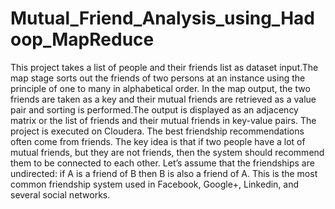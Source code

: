 # Mutual_Friend_Analysis_using_Hadoop_MapReduce
This project takes a list of people and their friends list as dataset input.The map stage sorts out the friends of two persons at an instance using the principle of one to many in alphabetical order. In the map output, the two friends are taken as a key and their mutual friends are retrieved as a value pair and sorting is performed.The output is displayed as an adjacency matrix or the list of friends and their mutual friends in key-value pairs. The project is executed on Cloudera. The best friendship recommendations often come from friends. The key idea is that if two people have a lot of mutual friends, but they are not friends, then the system should recommend them to be connected to each other. Let’s assume that the friendships are undirected: if A is a friend of B then B is also a friend of A. This is the most common friendship system used in Facebook, Google+, Linkedin, and several social networks.
